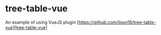 # tree-table-vue
An example of using VueJS plugin  [https://github.com/lison16/tree-table-vue][tree-table-vue]


[tree-table-vue]: https://github.com/lison16/tree-table-vue